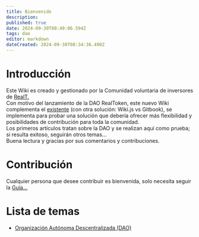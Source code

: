 ```yaml
---
title: Bienvenido
description: 
published: true
date: 2024-09-30T08:49:06.594Z
tags: dao
editor: markdown
dateCreated: 2024-09-30T08:34:36.490Z
---
```


# Introducción

Este Wiki es creado y gestionado por la Comunidad voluntaria de inversores de [RealT.](https://realt.co/)  
Con motivo del lanzamiento de la DAO RealToken, este nuevo Wiki complementa el [existente](https://community-realt.gitbook.io/tuto-community) (con otra solución: Wiki.js vs Gitbook), se implementa para probar una solución que debería ofrecer más flexibilidad y posibilidades de contribución para toda la comunidad.  
Los primeros artículos tratan sobre la DAO y se realizan aquí como prueba; si resulta exitoso, seguirán otros temas...  
Buena lectura y gracias por sus comentarios y contribuciones.

# Contribución
Cualquier persona que desee contribuir es bienvenida, solo necesita seguir la [Guía...](/es/Tuto/Guide) 

# Lista de temas 

-   [Organización Autónoma Descentralizada (DAO)](/es/DAO)